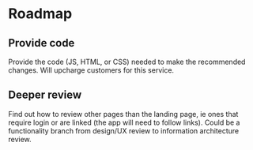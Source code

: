 # Roadmap

## Provide code
Provide the code (JS, HTML, or CSS) needed to make the recommended changes. Will upcharge customers for this service.

## Deeper review
Find out how to review other pages than the landing page, ie ones that require login or are linked (the app will need to follow links). Could be a functionality branch from design/UX review to information architecture review.

